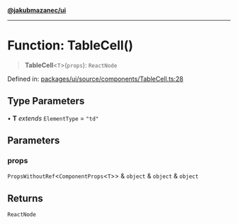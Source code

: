 [**@jakubmazanec/ui**](../README.md)

---

# Function: TableCell()

> **TableCell**\<`T`\>(`props`): `ReactNode`

Defined in:
[packages/ui/source/components/TableCell.ts:28](https://github.com/jakubmazanec/tools/blob/adfe44f908094c1d1cdf19837842b33066bbd9d7/packages/ui/source/components/TableCell.ts#L28)

## Type Parameters

• **T** _extends_ `ElementType` = `"td"`

## Parameters

### props

`PropsWithoutRef`\<`ComponentProps`\<`T`\>\> & `object` & `object` & `object`

## Returns

`ReactNode`
